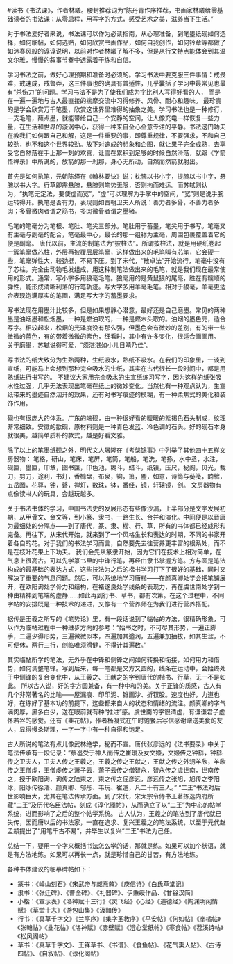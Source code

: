 \#读书《书法课》，作者林曦。腰封推荐词为“陈丹青作序推荐，书画家林曦给零基础读者的书法课；从零启程，用写字的方式，感受艺术之美，滋养当下生活。”

对于书法爱好者来说，书法课可以作为必读指南，从心理准备，到笔墨纸砚如何选择，如何临帖，如何选贴，如何欣赏书画作品，如何自我创作，如何钤章等都做了如沐春风般的谆谆说明，以前对作者林曦了解不多，但是从行文特点能体会到其温文尔雅，慢慢的叙事节奏中透露着干练和自信。

学习书法之前，做好心理预期和准备时必须的。学习书法中要克服三件事情：戒畏难，戒速成，戒鲁莽，这三件事也的确具有普适性，几乎囊括了学习中最常见也最有“杀伤力”的问题。学习书法不是为了使我们成为字比别人写得好看的人， 而是在一遍一遍地与古人最直接的揣摩交流中习得修养、风骨、耐心和趣味。 最珍贵的是学会欣赏万千笔墨，欣赏这世界里难得的抽象之美。学习书法也是一种修行，一支毛笔，蘸点墨，就能带给自己一个安静的空间，让人像充电一样恢复一些力量，在生活和世界的漩涡中心，获得一种来自全心全意专注的平静。书法这门功夫在教我们如何跟自己和解，这是一件重要的事，即尊重规律，不要强求，不和自己较劲，也不和这个世界较劲。放下对速成的想象和企图，就让果子完全成熟，去享受它自然落在手上那一刻的欢喜，让雪在累积到足够的时候自然滑落，就跟《学箭悟禅录》中所说的，放箭的那一刹那，身心无所动，自然而然箭就射出。

首先是如何执笔，元朝陈绎在《翰林要诀》说：枕腕以书小字，提腕以书中字，悬腕以书大字。行草即需悬腕，悬腕则笔势无限，否则拘而难运。而苏轼则认为，“执笔无定法，要使虚而宽”，“虚”可以理解为手掌中的空间，“宽”则是说手腕运转得开。执笔是否有力，表现则如晋朝卫夫人所说：善力者多骨，不善力者多肉；多骨微肉者谓之筋书，多肉微骨者谓之墨猪。

毛笔的笔毫分为笔根、笔肚、笔尖三部分。笔肚用于蓄墨，笔尖用于书写。笔毫又有主毫与副毫的配合，笔毫最中心，最长的那一组称为主毫，周围包裹覆盖着它的便是副毫。 唐代以前，主流的制笔法为“披柱法”。所谓披柱法，就是用硬纸卷起一簇笔毫做芯柱，外层再披覆层层笔毫，这样做出来的毛笔叫有芯笔，它会硬一些，笔毫弹性大，较劲挺，不易下压。到了宋代，“散卓法”开始流行，笔毫中没有了芯柱，完全由动物毛发组成，用这种制笔法做出来的毛笔，就是我们现在最常使用的形式。通常，写小字多用狼毫毛笔。狼毫用的是黄鼠狼的尾毫，胜在有糯顺的弹性，能形成清晰利落的行笔轨迹。写大字多用羊毫毛笔。相对于狼毫，羊毫更适合表现饱满厚实的笔画，满足写大字的蓄墨要求。

写书法现在用墨汁比较多，但是如果想静心潜意，最好还是自己磨墨。常见的两种墨是油烟墨和松烟墨，一种是燃油取的，一种是燃木头取的。油烟的墨色亮，适合写字。相较起来，松烟的光泽度没有那么强，但墨色会有微妙的差别，有的带一些微微的蓝色，有的带着微微的紫色，细看时，其中有许多变化，很适合画画用。 关于磨墨，苏轼说得可爱，“须湛湛如小儿目睛乃佳”。

写书法的纸大致分为生熟两种，生纸吸水，熟纸不吸水。在我们的印象里，一谈到宣纸，可能马上会想到那种完全吸水的生纸，其实在古代很长一段时间中，都是用熟纸进行书写的。 不建议大家用完全吸水的生宣纸练习写字，因为这样的纸张吸水性过强，几乎无法表现出笔毫在纸上的微妙变化。当然也有一种观点认为，生宣纸带来的墨迹自然洇开的效果，还有对书写痕迹的模糊，有一种柔焦式的美化和装饰作用。

砚也有很庞大的体系。广东的端砚，由一种很好看的暖暖的紫褐色石头制成，纹理非常细致。安徽的歙砚，原材料则是一种青色发蓝、冷色调的石头。好的砚石本身就很美，越简单质朴的款式，越是好看文雅。

除了以上的笔墨纸砚之外，明代文人屠隆在《考槃馀事》中列举了其他四十五样文房器物： 笔格，研山，笔床，笔屏，笔筒，笔船，笔洗，笔掭，水中丞，水注，砚匣，墨匣，印章，图书匣，印色池，糊斗，蜡斗，纸镇，压尺，秘阁，贝光，裁刀，剪刀，途利，书灯，香橼盘，布泉，钩，箫，麈，如意，诗筒与葵笺，韵牌，五岳图，花尊，钟，磬，禅灯，数珠，钵，番经，镜，轩辕镜，剑。 文房器物有点像读书人的玩具，会越玩越多。

关于书法书体的学习，中国书法史的发展形态有些像沙漏，上半部分是文字发展初期，从甲骨文、金文等，到小篆、隶书，一路生长、合并和演化。中间便是以晋唐为最细处的分隔点——到了唐代，篆、隶、楷、行、草，所有的书体都已经成形和完备。再往下，从宋代开始，就来到了一个风格生长和表达的时期，不同的书家开着各自的花。对于我们的书法学习而言，自然要先去往营养更丰富的根系处，而不是在枝叶花果上下功夫。 我们会先从篆隶开始，因为它们在技术上相对简单，在气息上很高古。可以先学篆书里的中锋行笔，再经由隶书掌握方笔。方与圆是笔法构成的最基础的表达方式，这些技法为之后的楷书学习打下了很好的基础，同时又解决了重要的气息问题。然后，可以系统地学习唐楷——在颜真卿处学会把笔铺展开，在欧阳询处学骨力和结构，在褚遂良处学线条的表现力，再在虞世南处学到一种由精神到笔端的虚静……如此再到行书、草书，都有次第。在这个过程中，不同字帖的安排既是一种技术的递进，又像有一个营养师在为我们进行营养搭配。

据传是王羲之所写的《笔势论》里，有一段话说到了临帖的方法，很精确形象，可以作为临帖过程中一种进步方向的参考：“始书之时，不可尽其形势，一遍正脚手，二遍少得形势，三遍微微似本，四遍加其遒润，五遍兼加抽拔，如其生涩，不可便休，两行三行，创临唯须滑健，不得计其遍数。”

其实临帖所学的笔法，无外乎在中锋和侧锋之间如何转换和衔接，如何用力和借势，如何调整笔锋。写到后来，每一笔都是又方又圆的，线条在运动中，会始终处于中侧锋的复合变化中，从王羲之、王献之的字到唐代的楷书、行草，无一不是如此。 所以古人说，好的字方圆兼备，有一种中和的美。关于正锋的质感，古人有几个非常著名的比喻——屋漏痕、印印泥、锥画沙、折钗股。速度也好，力道也好，在练好了基本功的前提下，这些都来自人的状态和情绪的流注。颜真卿的字气满肉厚，黑多白少，送在眼前就有种“推进”感。虞世南的字很清虚，有谦谦君子虚怀若谷的感觉。还有《韭花帖》，作者杨凝式在午时饱餐后写信感谢赠送美食的友人，显得慢条斯理，一字一字中有一种自得和饱足。

古人所说的笔法有点儿像武林绝学，秘而不宣。唐代张彦远的《法书要录》中关于笔法传承有一段记录：“蔡邕受于神人而传之崔瑷及女文姬，文姬传之钟繇，钟繇传之卫夫人，卫夫人传之王羲之，王羲之传之王献之，王献之传之外甥羊欣，羊欣传之王僧虔，王僧虔传之萧子云，萧子云传之僧智永，智永传之虞世南，世南传之，授于欧阳询，询传之陆柬之，柬之传之侄彦远，彦远传之张旭，旭传之李阳冰，阳冰传徐浩、颜真卿、邬彤、韦玩、崔邈，凡二十有三人。” “二王“书法对后世影响巨大，尤其在笔法传承方面。到了宋代，宋太宗令侍书王著拣选内府所藏“二王”及历代名臣法帖，刻成《淳化阁帖》，从而确立了以“二王”为中心的帖学系统，进而影响了之后的整个帖学系统。 古人认为，王羲之的笔法到了唐代就已失传，因而唐以后的书法家，一直在追求、复兴王羲之的笔法系统，以至于元代赵孟頫提出了“用笔千古不易”，并毕生以复兴“二王”书法为己任。

总结一下，要用一个字来概括书法怎么学的话，那就是练。如果可以加个状语，就是有方法地练。如果可以再长一点，就是珍惜自己的甘苦，有方法地练。

各种书体建议的临摹碑帖如下：

- 篆书：《峄山刻石》《宋武帝与臧焘敕》《庾信诗》《白氏草堂记》
- 隶书：《张迁碑》、《曹全碑》、《礼器碑》、伊秉绶作品、《甘谷汉简》
- 小楷：《宣示表》《洛神赋十三行》《灵飞经》《心经》《道德经》《陶渊明闲情赋》《草堂十志》《游包山集》《汲黯传》
- 行书：《真草千字文》《兰亭序》《集字圣教序》《平安帖》《何如帖》《奉橘帖》《张翰帖》《韭花帖》《洛神赋》《赤壁赋》《澄心堂纸帖》《寒食帖》《苕溪诗帖》《松风阁帖》
- 草书：《真草千字文》、王铎草书、《书谱》、《食鱼帖》、《花气熏人帖》、《古诗四帖》、《自叙帖》、《淳化阁帖》